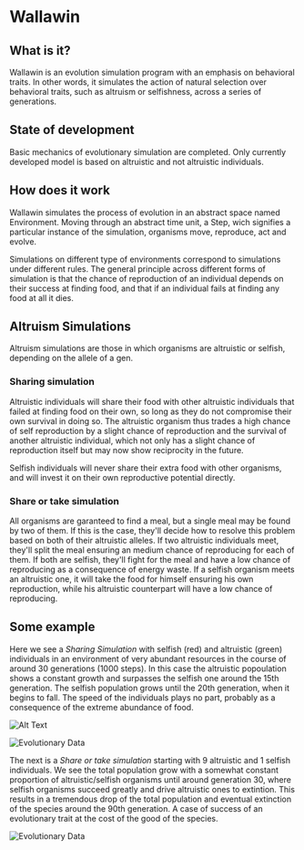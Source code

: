 # Wallawin

## What is it?

Wallawin is an evolution simulation program with an emphasis on behavioral traits. In other words, it simulates the action of natural selection over behavioral traits, such as altruism or selfishness, across a series of generations.

## State of development

Basic mechanics of evolutionary simulation are completed. Only currently developed model is based on altruistic and not altruistic individuals.

## How does it work

Wallawin simulates the process of evolution in an abstract space named Environment. Moving through an abstract time unit, a Step, wich signifies a particular instance of the simulation, organisms move, reproduce, act and evolve.

Simulations on different type of environments correspond to simulations under different rules. The general principle across different forms of simulation is that the chance of reproduction of an individual depends on their success at finding food, and that if an individual fails at finding any food at all it dies.

## Altruism Simulations

Altruism simulations are those in which organisms are altruistic or selfish, depending on the allele of a gen.

### Sharing simulation

Altruistic individuals will share their food with other altruistic individuals that failed at finding food on their own, so long as they do not compromise their own survival in doing so. The altruistic organism thus trades a high chance of self reproduction by a slight chance of reproduction and the survival of another altruistic individual, which not only has a slight chance of reproduction itself but may now show reciprocity in the future. 

Selfish individuals will never share their extra food with other organisms, and will invest it on their own reproductive potential directly.

### Share or take simulation

All organisms are garanteed to find a meal, but a single meal may be found by two of them. If this is the case, they'll decide how to resolve this problem based on both of their altruistic alleles. If two altruistic individuals meet, they'll split the meal ensuring an medium chance of reproducing for each of them. If both are selfish, they'll fight for the meal and have a low chance of reproducing as a consequence of energy waste. If a selfish organism meets an altruistic one, it will take the food for himself ensuring his own reproduction, while his altruistic counterpart will have a low chance of reproducing.

## Some example

Here we see a *Sharing Simulation* with selfish (red) and altruistic (green) individuals in an environment of very abundant resources in the course of around 30 generations (1000 steps). In this case the altruistic popoulation shows a constant growth and surpasses the selfish one around the 15th generation. The selfish population grows until the 20th generation, when it begins to fall. The speed of the individuals plays no part, probably as a consequence of the extreme abundance of food.



![Alt Text](https://media.giphy.com/media/5AW6l3xZx2gw71l4Rw/giphy.gif)


![Evolutionary Data](https://i.ibb.co/pWwXMgm/data.png)

The next is a *Share or take simulation* starting with 9 altruistic and 1 selfish individuals. We see the total population grow with a somewhat constant proportion of altruistic/selfish organisms until around generation 30, where selfish organisms succeed greatly and drive altruistic ones to extintion. This results in a tremendous drop of the total population and eventual extinction of the species around the 90th generation. A case of success of an evolutionary trait at the cost of the good of the species.

![Evolutionary Data](https://i.ibb.co/qpCnC9C/data-0.png)

